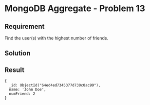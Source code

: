 # MongoDB Aggregate - Problem 13

## Requirement

Find the user(s) with the highest number of friends.

## Solution


## Result

```result
{
  _id: ObjectId("64ed4ed7345377d730c0ac99"),
  name: 'John Doe',
  numFriend: 2
}
```
